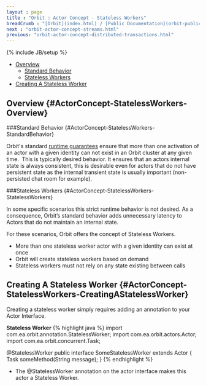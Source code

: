 ```yaml
---
layout : page
title : "Orbit : Actor Concept - Stateless Workers"
breadCrumb : "[Orbit](index.html) / [Public Documentation](orbit-public-documentation.html) / [Actors](orbit-actors.html) / [Actor Concepts](orbit-actor-concepts.html)"
next : "orbit-actor-concept-streams.html"
previous: "orbit-actor-concept-distributed-transactions.html"
---
```

{% include JB/setup %}



-  [Overview](#ActorConcept-StatelessWorkers-Overview)
    -  [Standard Behavior](#ActorConcept-StatelessWorkers-StandardBehavior)
    -  [Stateless Workers](#ActorConcept-StatelessWorkers-StatelessWorkers)
-  [Creating A Stateless Worker](#ActorConcept-StatelessWorkers-CreatingAStatelessWorker)



Overview {#ActorConcept-StatelessWorkers-Overview}
----------


###Standard Behavior {#ActorConcept-StatelessWorkers-StandardBehavior}


Orbit's standard [runtime guarantees](orbit-actor-concept-actors.html) ensure that more than one activation of an actor with a given identity can not exist in an Orbit cluster at any given time.  This is typically desired behavior. It ensures that an actors internal state is always consistent, this is desirable even for actors that do not have persistent state as the internal transient state is usually important (non-persisted chat room for example).


###Stateless Workers {#ActorConcept-StatelessWorkers-StatelessWorkers}


In some specific scenarios this strict runtime behavior is not desired. As a consequence, Orbit’s standard behavior adds unnecessary latency to Actors that do not maintain an internal state.


For these scenarios, Orbit offers the concept of Stateless Workers.


-  More than one stateless worker actor with a given identity can exist at once
-  Orbit will create stateless workers based on demand
-  Stateless workers must not rely on any state existing between calls

Creating A Stateless Worker {#ActorConcept-StatelessWorkers-CreatingAStatelessWorker}
----------


Creating a stateless worker simply requires adding an annotation to your Actor Interface.

**Stateless Worker** 
{% highlight java %}
import com.ea.orbit.annotation.StatelessWorker;
import com.ea.orbit.actors.Actor;
import com.ea.orbit.concurrent.Task;

@StatelessWorker
public interface SomeStatelessWorker extends Actor
{
    Task<String> someMethod(String message);
}
{% endhighlight %}

-  The @StatelessWorker annotation on the actor interface makes this actor a Stateless Worker.

 


